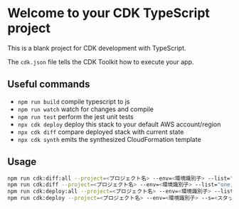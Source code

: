 # Welcome to your CDK TypeScript project

This is a blank project for CDK development with TypeScript.

The `cdk.json` file tells the CDK Toolkit how to execute your app.

## Useful commands

* `npm run build`   compile typescript to js
* `npm run watch`   watch for changes and compile
* `npm run test`    perform the jest unit tests
* `npx cdk deploy`  deploy this stack to your default AWS account/region
* `npx cdk diff`    compare deployed stack with current state
* `npx cdk synth`   emits the synthesized CloudFormation template

## Usage

```sh
npm run cdk:diff:all --project=<プロジェクト名> --env=<環境識別子> --list="one,two,three"
npm run cdk:diff --project=<プロジェクト名> --env=<環境識別子> --list="one,two,three" --s=<スタック名>
npm run cdk:deploy:all --project=<プロジェクト名> --env=<環境識別子> --list="one,two,three"
npm run cdk:deploy --project=<プロジェクト名> --env=<環境識別子> --s=<スタック名>
```
